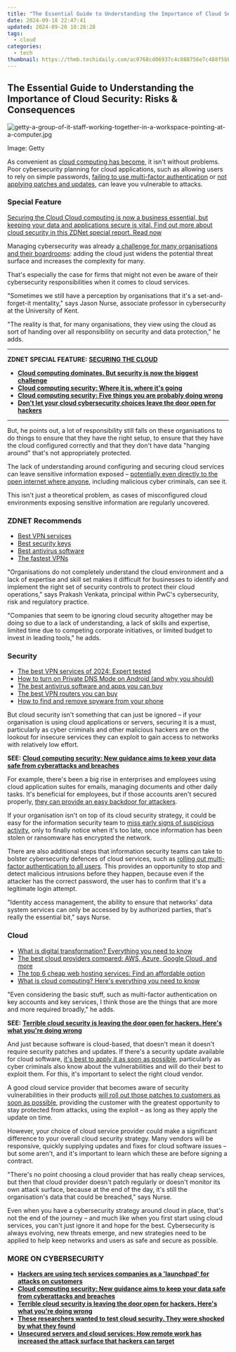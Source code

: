 ```yaml
---
title: "The Essential Guide to Understanding the Importance of Cloud Security: Risks & Consequences"
date: 2024-09-18 22:47:41
updated: 2024-09-20 10:28:28
tags:
  - cloud
categories:
  - tech
thumbnail: https://thmb.techidaily.com/ac0768cd06937c4c888756e7c488f5bb27ac1d6ad36698509cc3575ae5a17b1c.jpg
---
```


## The Essential Guide to Understanding the Importance of Cloud Security: Risks & Consequences

![getty-a-group-of-it-staff-working-together-in-a-workspace-pointing-at-a-computer.jpg](https://www.zdnet.com/a/img/resize/0d1864450c886d7321e9318bf62664bed4dd9bd8/2022/05/27/68b90c5e-3376-4103-acba-05184016e6dc/getty-a-group-of-it-staff-working-together-in-a-workspace-pointing-at-a-computer.jpg?auto=webp&width=1280)

Image: Getty

As convenient as [cloud computing has become](https://www.zdnet.com/article/what-is-cloud-computing-everything-you-need-to-know-about-the-cloud/), it isn't without problems. Poor cybersecurity planning for cloud applications, such as allowing users to rely on simple passwords, [failing to use multi-factor authentication](https://www.zdnet.com/article/multi-factor-authentication-use-it-for-all-the-people-that-access-your-network-all-the-time/) or [not applying patches and updates](https://www.zdnet.com/article/youve-still-not-patched-it-hackers-are-using-these-old-software-flaws-to-deliver-ransomware/), can leave you vulnerable to attacks.

### Special Feature

[Securing the Cloud Cloud computing is now a business essential, but keeping your data and applications secure is vital. Find out more about cloud security in this ZDNet special report.  Read now](https://www.zdnet.com/topic/securing-the-cloud/)

Managing cybersecurity was already [a challenge for many organisations and their boardrooms](https://www.zdnet.com/article/just-in-time-bosses-are-finally-waking-up-to-the-cybersecurity-threat/): adding the cloud just widens the potential threat surface and increases the complexity for many.

That's especially the case for firms that might not even be aware of their cybersecurity responsibilities when it comes to cloud services.

"Sometimes we still have a perception by organisations that it's a set-and-forget-it mentality," says Jason Nurse, associate professor in cybersecurity at the University of Kent. 

"The reality is that, for many organisations, they view using the cloud as sort of handing over all responsibility on security and data protection," he adds.

---

**ZDNET SPECIAL FEATURE:** [**SECURING THE CLOUD**](https://www.zdnet.com/topic/securing-the-cloud/#link=%7B%22role%22:%22standard%22,%22href%22:%22https://www.zdnet.com/topic/securing-the-cloud/%22,%22target%22:%22%22,%22absolute%22:%22%22,%22linkText%22:%22SECURING%20THE%20CLOUD%22%7D)

* [**Cloud computing dominates. But security is now the biggest challenge**](https://www.zdnet.com/article/cloud-computing-dominates-but-security-is-now-its-biggest-challenge/#link=%7B%22role%22:%22standard%22,%22href%22:%22https://www.zdnet.com/article/cloud-computing-dominates-but-security-is-now-its-biggest-challenge/%22,%22target%22:%22%5Fblank%22,%22absolute%22:%22%22,%22linkText%22:%22%3Cstrong%3ECloud%20computing%20dominates.%20But%20security%20is%20now%20the%20biggest%20challenge%3C/strong%3E%22%7D)
* [**Cloud computing security: Where it is, where it's going**](https://www.zdnet.com/article/cloud-computing-security-where-it-is-where-its-going/#link=%7B%22role%22:%22standard%22,%22href%22:%22https://www.zdnet.com/article/cloud-computing-security-where-it-is-where-its-going/%22,%22target%22:%22%5Fblank%22,%22absolute%22:%22%22,%22linkText%22:%22%3Cstrong%3ECloud%20computing%20security:%20Where%20it%20is,%20where%20it's%20going%3C/strong%3E%22%7D)
* [**Cloud computing security: Five things you are probably doing wrong**](https://www.zdnet.com/article/cloud-computing-security-five-things-you-are-probably-doing-wrong/#link=%7B%22role%22:%22standard%22,%22href%22:%22https://www.zdnet.com/article/cloud-computing-security-five-things-you-are-probably-doing-wrong/%22,%22target%22:%22%5Fblank%22,%22absolute%22:%22%22,%22linkText%22:%22%3Cstrong%3ECloud%20computing%20security:%20Five%20things%20you%20are%20probably%20doing%20wrong%3C/strong%3E%22%7D)
* [**Don't let your cloud cybersecurity choices leave the door open for hackers**](https://www.zdnet.com/article/dont-let-your-cloud-cybersecurity-choices-leave-the-door-open-for-hackers/#link=%7B%22role%22:%22standard%22,%22href%22:%22https://www.zdnet.com/article/dont-let-your-cloud-cybersecurity-choices-leave-the-door-open-for-hackers/%22,%22target%22:%22%5Fblank%22,%22absolute%22:%22%22,%22linkText%22:%22%3Cstrong%3EDon't%20let%20your%20cloud%20cybersecurity%20choices%20leave%20the%20door%20open%20for%20hackers%3C/strong%3E%22%7D)

---

But, he points out, a lot of responsibility still falls on these organisations to do things to ensure that they have the right setup, to ensure that they have the cloud configured correctly and that they don't have data "hanging around" that's not appropriately protected. 

The lack of understanding around configuring and securing cloud services can leave sensitive information exposed – [potentially even directly to the open internet where anyone](https://www.zdnet.com/article/two-thirds-of-cloud-attacks-could-be-stopped-by-checking-configurations-research-finds/), including malicious cyber criminals, can see it. 

This isn't just a theoretical problem, as cases of misconfigured cloud environments exposing sensitive information are regularly uncovered. 

### **ZDNET** Recommends

* [Best VPN services](https://www.zdnet.com/article/best-vpn/)
* [Best security keys](https://www.zdnet.com/article/best-security-key/)
* [Best antivirus software](https://www.zdnet.com/article/best-antivirus/)
* [The fastest VPNs](https://www.zdnet.com/article/fastest-vpn/)

"Organisations do not completely understand the cloud environment and a lack of expertise and skill set makes it difficult for businesses to identify and implement the right set of security controls to protect their cloud operations," says Prakash Venkata, principal within PwC's cybersecurity, risk and regulatory practice. 

"Companies that seem to be ignoring cloud security altogether may be doing so due to a lack of understanding, a lack of skills and expertise, limited time due to competing corporate initiatives, or limited budget to invest in leading tools," he adds. 

### Security

* [The best VPN services of 2024: Expert tested](https://www.zdnet.com/article/best-vpn/)
* [How to turn on Private DNS Mode on Android (and why you should)](https://www.zdnet.com/article/how-to-turn-on-private-dns-mode-on-android-and-why-you-should/)
* [The best antivirus software and apps you can buy](https://www.zdnet.com/article/best-antivirus/)
* [The best VPN routers you can buy](https://www.zdnet.com/article/best-vpn-router/)
* [How to find and remove spyware from your phone](https://www.zdnet.com/article/how-to-find-and-remove-spyware-from-your-phone/)

But cloud security isn't something that can just be ignored – if your organisation is using cloud applications or servers, securing it is a must, particularly as cyber criminals and other malicious hackers are on the lookout for insecure services they can exploit to gain access to networks with relatively low effort. 

**SEE:** [**Cloud computing security: New guidance aims to keep your data safe from cyberattacks and breaches**](https://www.zdnet.com/article/cloud-computing-security-new-guidance-aims-to-keep-your-data-safe-from-cyberattacks-and-breaches/#link=%7B%22linkText%22:%22Cloud%20computing%20security:%20New%20guidance%20aims%20to%20keep%20your%20data%20safe%20from%20cyberattacks%20and%20breaches%22,%22target%22:%22%5Fblank%22,%22href%22:%22https://www.zdnet.com/article/cloud-computing-security-new-guidance-aims-to-keep-your-data-safe-from-cyberattacks-and-breaches/%22,%22role%22:%22standard%22,%22absolute%22:%22%22%7D)

For example, there's been a big rise in enterprises and employees using cloud application suites for emails, managing documents and other daily tasks. It's beneficial for employees, but if those accounts aren't secured properly, [they can provide an easy backdoor for attackers](https://www.zdnet.com/article/microsoft-office-365-is-becoming-the-core-of-many-businesses-and-hackers-have-noticed/).

If your organisation isn't on top of its cloud security strategy, it could be easy for the information security team to [miss early signs of suspicious activity](https://www.zdnet.com/article/ransomware-even-when-the-attackers-are-in-your-network-its-not-too-late-to-fight-back/), only to finally notice when it's too late, once information has been stolen or ransomware has encrypted the network. 

There are also additional steps that information security teams can take to bolster cybersecurity defences of cloud services, such as [rolling out multi-factor authentication to all users](https://www.zdnet.com/article/better-than-the-best-password-how-to-use-2fa-to-improve-your-security/). This provides an opportunity to stop and detect malicious intrusions before they happen, because even if the attacker has the correct password, the user has to confirm that it's a legitimate login attempt.

"Identity access management, the ability to ensure that networks' data system services can only be accessed by by authorized parties, that's really the essential bit," says Nurse.

### Cloud

* [​What is digital transformation? Everything you need to know](https://www.zdnet.com/article/what-is-digital-transformation-everything-you-need-to-know-about-how-technology-is-reshaping/)
* [The best cloud providers compared: AWS, Azure, Google Cloud, and more](https://www.zdnet.com/article/the-top-cloud-providers-of-2021-aws-microsoft-azure-google-cloud-hybrid-saas/)
* [The top 6 cheap web hosting services: Find an affordable option](https://www.zdnet.com/article/best-cheap-web-hosting/)
* [What is cloud computing? Here's everything you need to know](https://www.zdnet.com/article/what-is-cloud-computing-everything-you-need-to-know-about-the-cloud/)

"Even considering the basic stuff, such as multi-factor authentication on key accounts and key services, I think those are the things that are more and more required broadly," he adds.

**SEE:** [**Terrible cloud security is leaving the door open for hackers. Here's what you're doing wrong**](https://www.zdnet.com/article/terrible-cloud-security-is-leaving-the-door-open-for-hackers-heres-what-youre-doing-wrong/)

And just because software is cloud-based, that doesn't mean it doesn't require security patches and updates. If there's a security update available for cloud software, [it's best to apply it as soon as possible](https://www.zdnet.com/article/this-one-change-could-protect-your-systems-from-attack-so-why-dont-more-companies-do-it/), particularly as cyber criminals also know about the vulnerabilities and will do their best to exploit them. For this, it's important to select the right cloud vendor. 

A good cloud service provider that becomes aware of security vulnerabilities in their products [will roll out those patches to customers as soon as possible](https://www.zdnet.com/article/two-thirds-of-cloud-attacks-could-be-stopped-by-checking-configurations-research-finds/), providing the customer with the greatest opportunity to stay protected from attacks, using the exploit – as long as they apply the update on time. 

However, your choice of cloud service provider could make a significant difference to your overall cloud security strategy. Many vendors will be responsive, quickly supplying updates and fixes for cloud software issues – but some aren't, and it's important to learn which these are before signing a contract. 

"There's no point choosing a cloud provider that has really cheap services, but then that cloud provider doesn't patch regularly or doesn't monitor its own attack surface, because at the end of the day, it's still the organisation's data that could be breached," says Nurse. 

Even when you have a cybersecurity strategy around cloud in place, that's not the end of the journey – and much like when you first start using cloud services, you can't just ignore it and hope for the best. Cybersecurity is always evolving, new threats emerge, and new strategies need to be applied to help keep networks and users as safe and secure as possible. 

### **MORE ON CYBERSECURITY**

* [**Hackers are using tech services companies as a 'launchpad' for attacks on customers**](https://www.zdnet.com/article/hackers-are-using-tech-services-companies-as-a-launchpad-for-attacks-on-customers/)
* [**Cloud computing security: New guidance aims to keep your data safe from cyberattacks and breaches**](https://www.zdnet.com/article/cloud-computing-security-new-guidance-aims-to-keep-your-data-safe-from-cyberattacks-and-breaches/)
* **[Terrible cloud security is leaving the door open for hackers. Here's what you're doing wrong](https://www.zdnet.com/article/terrible-cloud-security-is-leaving-the-door-open-for-hackers-heres-what-youre-doing-wrong/)**
* **[These researchers wanted to test cloud security. They were shocked by what they found](https://www.zdnet.com/article/these-researchers-wanted-to-test-cloud-security-they-were-shocked-by-what-they-found/)**
* **[Unsecured servers and cloud services: How remote work has increased the attack surface that hackers can target](https://www.zdnet.com/article/unsecured-servers-and-cloud-services-how-remote-work-has-increased-the-attack-surface-that-hackers-can-target/)**

<ins class="adsbygoogle"
     style="display:block"
     data-ad-format="autorelaxed"
     data-ad-client="ca-pub-7571918770474297"
     data-ad-slot="1223367746"></ins>



<ins class="adsbygoogle"
     style="display:block"
     data-ad-client="ca-pub-7571918770474297"
     data-ad-slot="8358498916"
     data-ad-format="auto"
     data-full-width-responsive="true"></ins>

